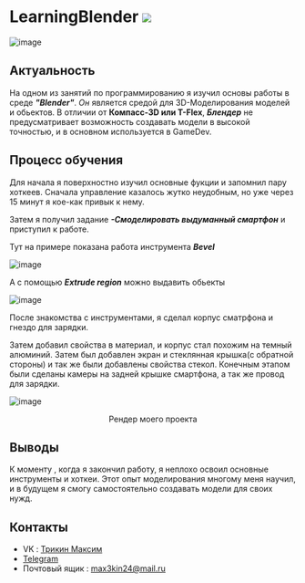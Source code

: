# LearningBlender 	<img src="https://img.shields.io/badge/blender%20-%23F5792A.svg?&style=for-the-badge&logo=blender&logoColor=white"/>
![image](https://github.com/spectrummmm/LearningBlender/assets/133951457/f5f8a0a2-eea6-4fc6-84f9-865245228f02)
## Актуальность
На одном из занятий по программированию я изучил основы работы в среде  ***"Blender"***. *Он* является средой для 3D-Моделирования моделей и обьектов. В отличии от **Компасс-3D или T-Flex**, ***Блендер*** не предусматривает возможность создавать модели в высокой точностью, и в основном используется в GameDev.
## Процесс обучения
Для начала я поверхностно изучил основные фукции и запомнил пару хоткеев. Сначала управление казалось жутко неудобным, но уже через 15 минут я кое-как привык к нему. 
 <p> 
</p>
 
 Затем я получил задание ***-Смоделировать выдуманный смартфон***  и приступил к работе.

Тут на примере показана работа инструмента ***Bevel***

![image](https://github.com/spectrummmm/LearningBlender/assets/133951457/e6793ff5-8d44-4bb9-92ac-9b285a6f7f5f)

А с помощью ***Extrude region*** можно выдавить обьекты

![image](https://github.com/spectrummmm/LearningBlender/assets/133951457/e9388e3b-73d5-4de1-a0f2-1985ee06e889)
  

После знакомства с инструментами, я сделал корпус сматрфона и гнездо для зарядки.
 
Затем добавил свойства в материал, и корпус стал похожим на темный алюминий. Затем был добавлен экран и стеклянная крышка(с обратной стороны) и так же были добавлены свойства стекол. Конечным этапом были сделаны камеры на задней крышке смартфона, а так же провод для зарядки.

![image](https://github.com/spectrummmm/LearningBlender/assets/133951457/dfedc606-c002-48cd-8ab3-d26798d026e6)
<p align="center">Рендер моего проекта</p>

## Выводы
К моменту , когда я закончил работу, я неплохо освоил основные инструменты и хоткеи. Этот опыт моделирования многому меня научил, и в будущем я смогу самостоятельно создавать модели для своих нужд.
## Контакты
- VK : [Трикин Максим](https://vk.com/causeimanikeboy)
- [Telegram](https://t.me/nihuya_sebe_bigboy)
- Почтовый ящик : max3kin24@mail.ru
